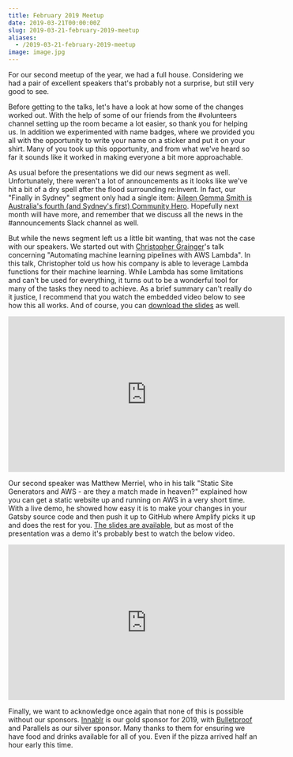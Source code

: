 ```yaml
---
title: February 2019 Meetup
date: 2019-03-21T00:00:00Z
slug: 2019-03-21-february-2019-meetup
aliases:
  - /2019-03-21-february-2019-meetup
image: image.jpg
---
```


For our second meetup of the year, we had a full house. Considering we had a pair of excellent speakers that's probably not a surprise, but still very good to see.

Before getting to the talks, let's have a look at how some of the changes worked out. With the help of some of our friends from the #volunteers channel setting up the room became a lot easier, so thank you for helping us. In addition we experimented with name badges, where we provided you all with the opportunity to write your name on a sticker and put it on your shirt. Many of you took up this opportunity, and from what we've heard so far it sounds like it worked in making everyone a bit more approachable.

As usual before the presentations we did our news segment as well. Unfortunately, there weren't a lot of announcements as it looks like we've hit a bit of a dry spell after the flood surrounding re:Invent. In fact, our "Finally in Sydney" segment only had a single item: [Aileen Gemma Smith is Australia's fourth (and Sydney's first) Community Hero](https://aws.amazon.com/blogs/aws/get-to-know-the-newest-aws-heroes-winter-2019/). Hopefully next month will have more, and remember that we discuss all the news in the #announcements Slack channel as well.

But while the news segment left us a little bit wanting, that was not the case with our speakers. We started out with [Christopher Grainger](https://twitter.com/cigrainger)'s talk concerning "Automating machine learning pipelines with AWS Lambda". In this talk, Christopher told us how his company is able to leverage Lambda functions for their machine learning. While Lambda has some limitations and can't be used for everything, it turns out to be a wonderful tool for many of the tasks they need to achieve. As a brief summary can't really do it justice, I recommend that you watch the embedded video below to see how this all works. And of course, you can [download the slides](mlpipelines.pdf) as well.

<iframe width="560" height="315" src="https://www.youtube.com/embed/m15xMnTTWnY" frameborder="0" allow="accelerometer; autoplay; encrypted-media; gyroscope; picture-in-picture" allowfullscreen=""></iframe>

Our second speaker was Matthew Merriel, who in his talk "Static Site Generators and AWS - are they a match made in heaven?" explained how you can get a static website up and running on AWS in a very short time. With a live demo, he showed how easy it is to make your changes in your Gatsby source code and then push it up to GitHub where Amplify picks it up and does the rest for you. [The slides are available](Static-websites-aws.pdf), but as most of the presentation was a demo it's probably best to watch the below video.

<iframe width="560" height="315" src="https://www.youtube.com/embed/noYJ8LvFocs" frameborder="0" allow="accelerometer; autoplay; encrypted-media; gyroscope; picture-in-picture" allowfullscreen=""></iframe>

Finally, we want to acknowledge once again that none of this is possible without our sponsors. [Innablr](https://innablr.com.au/) is our gold sponsor for 2019, with [Bulletproof](https://www.bulletproof.net.au/) and Parallels as our silver sponsor. Many thanks to them for ensuring we have food and drinks available for all of you. Even if the pizza arrived half an hour early this time.